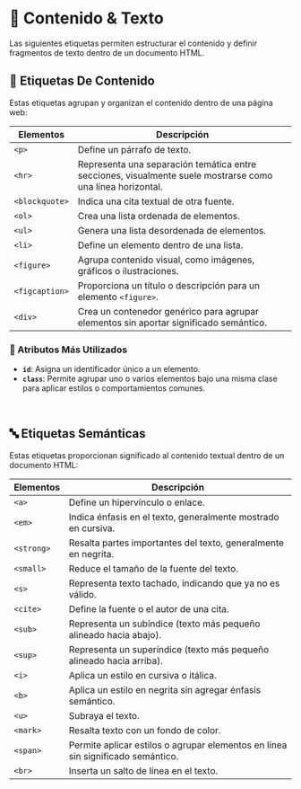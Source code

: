 # 📌 Contenido & Texto
Las siguientes etiquetas permiten estructurar el contenido y definir fragmentos de texto dentro de un documento HTML.

## 📝 Etiquetas De Contenido
Estas etiquetas agrupan y organizan el contenido dentro de una página web:

<div align="center">
  
| **Elementos** | **Descripción** |
|---|---|
| `<p>` | Define un párrafo de texto. |
| `<hr>` | Representa una separación temática entre secciones, visualmente suele mostrarse como una línea horizontal. |
| `<blockquote>` | Indica una cita textual de otra fuente. |
| `<ol>` | Crea una lista ordenada de elementos. |
| `<ul>` | Genera una lista desordenada de elementos. |
| `<li>` | Define un elemento dentro de una lista. |
| `<figure>` | Agrupa contenido visual, como imágenes, gráficos o ilustraciones. |
| `<figcaption>` | Proporciona un título o descripción para un elemento `<figure>`. |
| `<div>` | Crea un contenedor genérico para agrupar elementos sin aportar significado semántico. |
</div>

### 📌 Atributos Más Utilizados

- **`id`**: Asigna un identificador único a un elemento.  
- **`class`**: Permite agrupar uno o varios elementos bajo una misma clase para aplicar estilos o comportamientos comunes.
<br/>

## 🔤 Etiquetas Semánticas
Estas etiquetas proporcionan significado al contenido textual dentro de un documento HTML:

<div align="center">
  
| **Elementos** | **Descripción** |
|---|---|
| `<a>` | Define un hipervínculo o enlace. |
| `<em>` | Indica énfasis en el texto, generalmente mostrado en cursiva. |
| `<strong>` | Resalta partes importantes del texto, generalmente en negrita. |
| `<small>` | Reduce el tamaño de la fuente del texto. |
| `<s>` | Representa texto tachado, indicando que ya no es válido. |
| `<cite>` | Define la fuente o el autor de una cita. |
| `<sub>` | Representa un subíndice (texto más pequeño alineado hacia abajo). |
| `<sup>` | Representa un superíndice (texto más pequeño alineado hacia arriba). |
| `<i>` | Aplica un estilo en cursiva o itálica. |
| `<b>` | Aplica un estilo en negrita sin agregar énfasis semántico. |
| `<u>` | Subraya el texto. |
| `<mark>` | Resalta texto con un fondo de color. |
| `<span>` | Permite aplicar estilos o agrupar elementos en línea sin significado semántico. |
| `<br>` | Inserta un salto de línea en el texto. |
</div>
